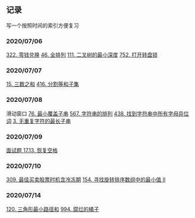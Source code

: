 ## 记录

写一个按照时间的索引方便复习

### 2020/07/06

[322. 零钱兑换](https://leetcode-cn.com/problems/coin-change/)
[46. 全排列](https://leetcode-cn.com/problems/permutations/)
[111. 二叉树的最小深度](https://leetcode-cn.com/problems/minimum-depth-of-binary-tree/)
[752. 打开转盘锁](https://leetcode-cn.com/problems/open-the-lock/)

### 2020/07/07

[15. 三数之和](https://leetcode-cn.com/problems/3sum/)
[416. 分割等和子集](https://leetcode-cn.com/problems/partition-equal-subset-sum/)

### 2020/07/08

滑动窗口
[76. 最小覆盖子串](https://leetcode-cn.com/problems/minimum-window-substring/)
[567. 字符串的排列](https://leetcode-cn.com/problems/permutation-in-string/)
[438. 找到字符串中所有字母异位词](https://leetcode-cn.com/problems/find-all-anagrams-in-a-string/)
[3. 无重复字符的最长子串](https://leetcode-cn.com/problems/longest-substring-without-repeating-characters/)

### 2020/07/09
[面试题 17.13. 恢复空格](https://leetcode-cn.com/problems/re-space-lcci/)

### 2020/07/10
[309. 最佳买卖股票时机含冷冻期](https://leetcode-cn.com/problems/best-time-to-buy-and-sell-stock-with-cooldown/)
[154. 寻找旋转排序数组中的最小值 II](https://leetcode-cn.com/problems/find-minimum-in-rotated-sorted-array-ii/)

### 2020/07/14
[120. 三角形最小路径和](https://leetcode-cn.com/problems/triangle/)
[994. 腐烂的橘子](https://leetcode-cn.com/problems/rotting-oranges/)